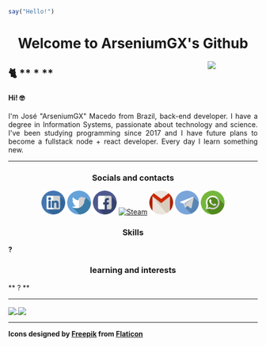```ts
say("Hello!")
```

<h1 align="center">Welcome to ArseniumGX's Github </h1>

<img align="right" width="20%" src="https://media.giphy.com/media/CEHtFH3rJ6xdhBUKIT/giphy.gif"/>

## 🐈 ** * **

<h4>Hi! 🤓 </h4>
<p align="justify">I'm José "ArseniumGX" Macedo from Brazil, back-end developer. I have a degree in Information Systems, passionate about technology and science. I've been studying programming since 2017 and I have future plans to become a fullstack node + react developer. Every day I learn something new. 
</p>

<hr>

<h3 align="center">Socials and contacts</h3>

<p align="center">
   <a href="https://www.linkedin.com/in/arseniumgx"><img width="48px" src="./icons/linkedin.svg" alt="Linkedin" /></a>
   <a href="https://twitter.com/arseniumgx"><img width="48px" src="./icons/twitter.svg" alt="Twitter" /></a>
   <a href="https://www.facebook.com/arseniumgx"><img width="48px" src="./icons/facebook.svg" alt="Facebook" /></a>
   <a href="https://steamcommunity.com/profiles/76561198144096375/"><img width="48px" src="https://store.steampowered.com/favicon.ico" alt="Steam" /></a>
   <a href="mailto:arseniumgx@gmail.com"><img width="48px" src="./icons/gmail.svg" alt="Gmail" /></a>
   <a href="http://t.me/ArseniumGX"><img width="48px" src="./icons/telegram.svg" alt="Telegram" /></a>
   <a href="https://wa.me/message/6PYCIZE4G3ABC1"><img width="48px" src="./icons/whatsapp.svg" alt="Whatsapp" /></a>
</p>


<h3 align="center">Skills</h3>

**?**

<h3 align="center">learning and interests</h3>

** ? **

<hr>


<a href="https://github.com/ArseniumGX">
  <img height=180px align="center" src="https://github-readme-stats.vercel.app/api?username=arseniumgx&show_icons=true&theme=midnight-purple&custom_title=ArseniumGX's+Github+stats" />
</a>
<a href="https://github.com/ArseniumGX">
  <img height=180px align="center" src="https://github-readme-stats.vercel.app/api/top-langs/?username=arseniumgx&layout=compact&theme=midnight-purple" />
</a>

<hr>

<strong>Icons designed by <a href="https://www.freepik.com" title="Freepik">Freepik</a> from <a href="https://www.flaticon.com/" title="Flaticon">Flaticon</a></strong>


<!---  **************************************************************************************************************************************************  --->
